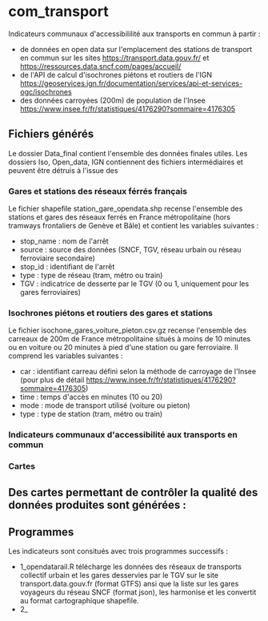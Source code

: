 # com_transport
Indicateurs communaux d'accessibililité aux transports en commun à partir : 
- de données en open data sur l'emplacement des stations de transport en commun sur les sites https://transport.data.gouv.fr/ et https://ressources.data.sncf.com/pages/accueil/
- de l'API de calcul d'isochrones piétons et routiers de l'IGN https://geoservices.ign.fr/documentation/services/api-et-services-ogc/isochrones
- des données carroyées (200m) de population de l'Insee https://www.insee.fr/fr/statistiques/4176290?sommaire=4176305

## Fichiers générés 
Le dossier Data_final contient l'ensemble des données finales utiles. Les dossiers Iso, Open_data, IGN contiennent des fichiers intermédiaires et peuvent être détruis à l'issue des  

### Gares et stations des réseaux férrés français 

Le fichier shapefile station_gare_opendata.shp recense l'ensemble des stations et gares des réseaux ferrés en France métropolitaine (hors tramways frontaliers de Genève et Bâle) et contient les variables suivantes : 
- stop_name : nom de l'arrêt
- source : source des données (SNCF, TGV, réseau urbain ou réseau ferroviaire secondaire) 
- stop_id : identifiant de l'arrêt 
- type : type de réseau (tram, métro ou train) 
- TGV : indicatrice de desserte par le TGV (0 ou 1, uniquement pour les gares ferroviaires) 

### Isochrones piétons et routiers des gares et stations 

Le fichier isochone_gares_voiture_pieton.csv.gz recense l'ensemble des carreaux de 200m de France métropolitaine situés à moins de 10 minutes ou en voiture ou 20 minutes à pied d'une station ou gare ferroviaire. Il comprend les variables suivantes : 
- car : identifiant carreau défini selon la méthode de carroyage de l'Insee (pour plus de détail https://www.insee.fr/fr/statistiques/4176290?sommaire=4176305)
- time : temps d'accès en minutes (10 ou 20)
- mode : mode de transport utilisé (voiture ou pieton)
- type : type de station (tram, métro ou train) 

### Indicateurs communaux d'accessibilité aux transports en commun

### Cartes

Des cartes permettant de contrôler la qualité des données produites sont générées : 
- 

## Programmes
Les indicateurs sont consitués avec trois programmes successifs : 
- 1_opendatarail.R télécharge les données des réseaux de transports collectif urbain et les gares desservies par le TGV sur le site transport.data.gouv.fr (format GTFS) ansi que la liste sur les gares voyageurs du réseau SNCF (format json), les harmonise et les convertit au format cartographique shapefile. 
- 2_ 
